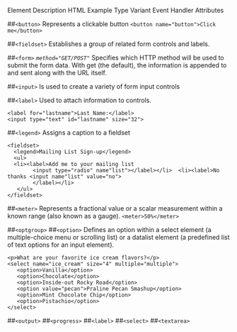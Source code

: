  Element  Description   HTML Example  Type Variant  Event Handler Attributes

##`<button>`
Represents a clickable button
```<button name="button">Click me</button>```

##`<fieldset>`
Establishes a group of related form controls and labels.

##`<form>`
*`method="GET/POST"`*
Specifies which HTTP method will be used to submit the form data. With get (the default), the information is appended to and sent along with the URL itself.

##`<input>`
Is used to create a variety of form input controls

##`<label>`
Used to attach information to controls.
```
<label for="lastname">Last Name:</label>
<input type="text" id="lastname" size="32">
```

##`<legend>`
Assigns a caption to a fieldset
```
<fieldset>
  <legend>Mailing List Sign-up</legend>
  <ul>
  <li><label>Add me to your mailing list
        <input type="radio" name"list"></label></li>  <li><label>No thanks <input name"list" value="no">
        </label></li>
   </ul>
</fieldset>
```

##`<meter>`
Represents a fractional value or a scalar measurement within a known range (also known as a gauge).
`<meter>50%</meter>`

##`<optgroup>`
##`<option>`
Defines an option within a select element (a multiple-choice menu or scrolling list) or a datalist element (a predefined list of text options for an input element).
```
<p>What are your favorite ice cream flavors?</p>
<select name="ice_cream" size="4" multiple="multiple">
   <option>Vanilla</option>
   <option>Chocolate</option>
   <option>Inside-out Rocky Road</option>
   <option value="pecan">Praline Pecan Smashup</option>
   <option>Mint Chocolate Chip</option>
   <option>Pistachio</option>
</select>
```
##`<output>`
##`<progress>`
##`<label>`
##`<select>`
##`<textarea>`
